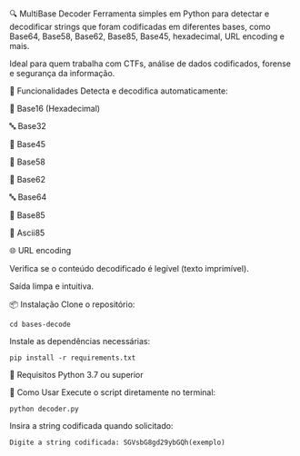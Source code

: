 🔍 MultiBase Decoder
Ferramenta simples em Python para detectar e decodificar strings que foram codificadas em diferentes bases, como Base64, Base58, Base62, Base85, Base45, hexadecimal, URL encoding e mais.

Ideal para quem trabalha com CTFs, análise de dados codificados, forense e segurança da informação.

🚀 Funcionalidades
Detecta e decodifica automaticamente:

🔢 Base16 (Hexadecimal)

🔤 Base32

🧠 Base45

🔑 Base58

🔢 Base62

🔤 Base64

🚀 Base85

💾 Ascii85

🌐 URL encoding

Verifica se o conteúdo decodificado é legível (texto imprimível).

Saída limpa e intuitiva.

📦 Instalação
Clone o repositório:

```
cd bases-decode
```

Instale as dependências necessárias:

```
pip install -r requirements.txt
```

📜 Requisitos
Python 3.7 ou superior


🎯 Como Usar
Execute o script diretamente no terminal:

```
python decoder.py
```

Insira a string codificada quando solicitado:

```
Digite a string codificada: SGVsbG8gd29ybGQh(exemplo)
```